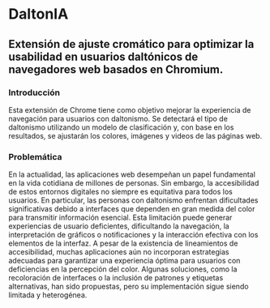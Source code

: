 # DaltonIA
## Extensión de ajuste cromático para optimizar la usabilidad en usuarios daltónicos de navegadores web basados en Chromium.

### Introducción
Esta extensión de Chrome tiene como objetivo mejorar la experiencia de navegación para usuarios con daltonismo. Se detectará el tipo de daltonismo utilizando un modelo de clasificación y, con base en los resultados, se ajustarán los colores, imágenes y videos de las páginas web.

### Problemática
En la actualidad, las aplicaciones web desempeñan un papel fundamental en la vida cotidiana de millones de personas. Sin embargo, la accesibilidad de estos entornos digitales no siempre es equitativa para todos los usuarios. En particular, las personas con daltonismo enfrentan dificultades significativas debido a interfaces que dependen en gran medida del color para transmitir información esencial. Esta limitación puede generar experiencias de usuario deficientes, dificultando la navegación, la interpretación de gráficos o notificaciones y la interacción efectiva con los elementos de la interfaz.
A pesar de la existencia de lineamientos de accesibilidad, muchas aplicaciones aún no incorporan estrategias adecuadas para garantizar una experiencia óptima para usuarios con deficiencias en la percepción del color. Algunas soluciones, como la recoloración de interfaces o la inclusión de patrones y etiquetas alternativas, han sido propuestas, pero su implementación sigue siendo limitada y heterogénea.